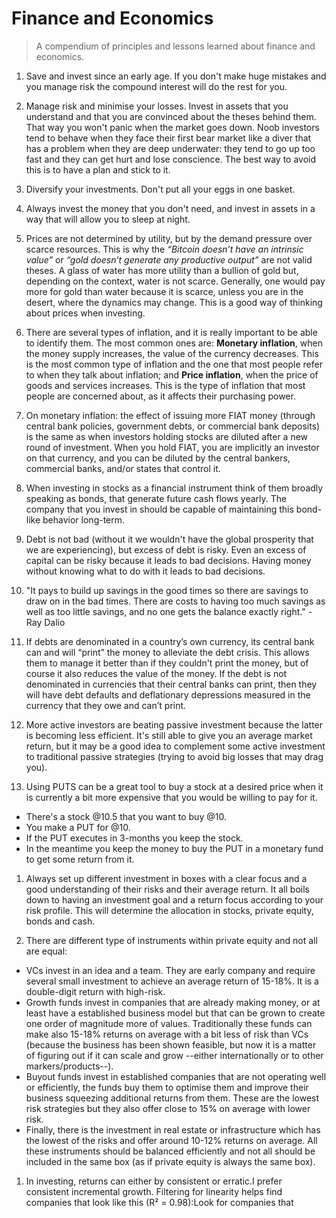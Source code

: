 # Finance and Economics
> A compendium of principles and lessons learned about finance and economics.

1. Save and invest since an early age. If you don't make huge mistakes and you manage risk the compound interest will do the rest for you.

1. Manage risk and minimise your losses. Invest in assets that you understand and that you are convinced about the theses behind them. That way you won't panic when the market goes down. Noob investors tend to behave when they face their first bear market like a diver that has a problem when they are deep underwater: they tend to go up too fast and they can get hurt and lose conscience. The best way to avoid this is to have a plan and stick to it.

1. Diversify your investments. Don't put all your eggs in one basket.

1. Always invest the money that you don't need, and invest in assets in a way that will allow you to sleep at night.

1. Prices are not determined by utility, but by the demand pressure over scarce resources. This is why the _“Bitcoin doesn’t have an intrinsic value”_ or _“gold doesn’t generate any productive output”_ are not valid theses. A glass of water has more utility than a bullion of gold but, depending on the context, water is not scarce. Generally, one would pay more for gold than water because it is scarce, unless you are in the desert, where the dynamics may change. This is a good way of thinking about prices when investing.

1. There are several types of inflation, and it is really important to be able to identify them. The most common ones are: **Monetary inflation**, when the money supply increases, the value of the currency decreases. This is the most common type of inflation and the one that most people refer to when they talk about inflation; and **Price inflation**, when the price of goods and services increases. This is the type of inflation that most people are concerned about, as it affects their purchasing power.

1. On monetary inflation: the effect of issuing more FIAT money (through central bank policies, government debts, or commercial bank deposits) is the same as when investors holding stocks are diluted after a new round of investment. When you hold FIAT, you are implicitly an investor on that currency, and you can be diluted by the central bankers, commercial banks, and/or states that control it.

1. When investing in stocks as a financial instrument think of them broadly speaking as bonds, that generate future cash flows yearly. The company that you invest in should be capable of maintaining this bond-like behavior long-term.

1. Debt is not bad (without it we wouldn't have the global prosperity that we are experiencing), but excess of debt is risky. Even an excess of capital can be risky because it leads to bad decisions. Having money without knowing what to do with it leads to bad decisions.

1. "It pays to build up savings in the good times so there are savings to draw on in the bad times. There are costs to having too much savings as well as too little savings, and no one gets the balance exactly right." - Ray Dalio

1. If debts are denominated in a country’s own currency, its central bank can and will “print” the money to alleviate the debt crisis. This allows them to manage it better than if they couldn't print the money, but of course it also reduces the value of the money. If the debt is not denominated in currencies that their central banks can print, then they will have debt defaults and deflationary depressions measured in the currency that they owe and can’t print.

1. More active investors are beating passive investment because the latter is becoming less efficient. It's still able to give you an average market return, but it may be a good idea to complement some active investment to traditional passive strategies (trying to avoid big losses that may drag you).

1. Using PUTS can be a great tool to buy a stock at a desired price when it is currently a bit more expensive that you would be willing to pay for it. 
  - There's a stock @10.5 that you want to buy @10.
  - You make a PUT for @10.
  - If the PUT executes in 3-months you keep the stock.
  - In the meantime you keep the money to buy the PUT in a monetary fund to get some return from it.

1. Always set up different investment in boxes with a clear focus and a good understanding of their risks and their average return. It all boils down to having an investment goal and a return focus according to your risk profile. This will determine the allocation in stocks, private equity, bonds and cash.

1. There are different type of instruments within private equity and not all are equal:
  - VCs invest in an idea and a team. They are early company and require several small investment to achieve an average return of 15-18%. It is a double-digit return with high-risk.
  - Growth funds invest in companies that are already making money, or at least have a established business model but that can be grown to create one order of magnitude more of values. Traditionally these funds can make also 15-18% returns on average with a bit less of risk than VCs (because the business has been shown feasible, but now it is a matter of figuring out if it can scale and grow --either internationally or to other markers/products--).
  - Buyout funds invest in established companies that are not operating well or efficiently, the funds buy them to optimise them and improve their business squeezing additional returns from them. These are the lowest risk strategies but they also offer close to 15% on average with lower risk.
  - Finally, there is the investment in real estate or infrastructure which has the lowest of the risks and offer around 10-12% returns on average.
All these instruments should be balanced efficiently and not all should be included in the same box (as if private equity is always the same box).

1. In investing, returns can either by consistent or erratic.I prefer consistent incremental growth. Filtering for linearity helps find companies that look like this (R² = 0.98):Look for companies that
